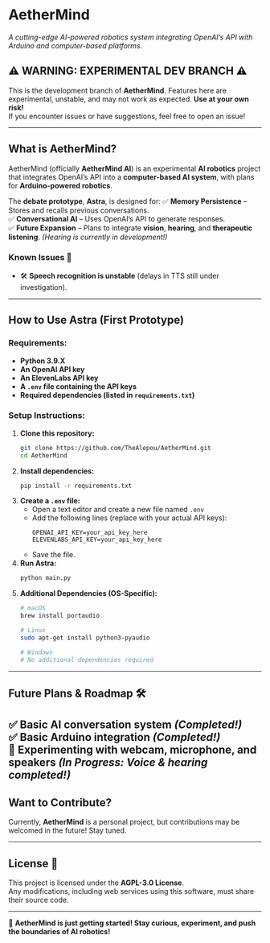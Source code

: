 # **AetherMind**  
*A cutting-edge AI-powered robotics system integrating OpenAI’s API with Arduino and computer-based platforms.*  

## ⚠️ WARNING: **EXPERIMENTAL DEV BRANCH** ⚠️  
This is the development branch of **AetherMind**. Features here are experimental, unstable, and may not work as expected. **Use at your own risk!**  
If you encounter issues or have suggestions, feel free to open an issue!

---

## **What is AetherMind?**  
AetherMind (officially **AetherMind AI**) is an experimental **AI robotics** project that integrates OpenAI’s API into a **computer-based AI system**, with plans for **Arduino-powered robotics**.  

The **debate prototype**, **Astra**, is designed for:
✅ **Memory Persistence** – Stores and recalls previous conversations.  
✅ **Conversational AI** – Uses OpenAI’s API to generate responses.  
✅ **Future Expansion** – Plans to integrate **vision**, **hearing**, and **therapeutic listening**. *(Hearing is currently in development!)*  

### **Known Issues 🚨**
- 🛠️ **Speech recognition is unstable** (delays in TTS still under investigation).  

---

## **How to Use Astra (First Prototype)**  
### **Requirements:**  
- **Python 3.9.X**  
- **An OpenAI API key**  
- **An ElevenLabs API key**  
- **A `.env` file containing the API keys**  
- **Required dependencies (listed in `requirements.txt`)**  

### **Setup Instructions:**  
1. **Clone this repository:**  
   ```bash
   git clone https://github.com/TheAlepou/AetherMind.git
   cd AetherMind
   ```  
2. **Install dependencies:**  
   ```bash
   pip install -r requirements.txt
   ```  
3. **Create a `.env` file:**  
   - Open a text editor and create a new file named `.env`  
   - Add the following lines (replace with your actual API keys):  
     ```
     OPENAI_API_KEY=your_api_key_here
     ELEVENLABS_API_KEY=your_api_key_here
     ```  
   - Save the file.  
4. **Run Astra:**  
   ```bash
   python main.py
   ```  
5. **Additional Dependencies (OS-Specific):**  
   ```bash
   # macOS
   brew install portaudio
   
   # Linux
   sudo apt-get install python3-pyaudio
   
   # Windows
   # No additional dependencies required
   ```  

---

## **Future Plans & Roadmap 🛠️**  
✅ **Basic AI conversation system** *(Completed!)*  
✅ **Basic Arduino integration** *(Completed!)*  
🔄 **Experimenting with webcam, microphone, and speakers** *(In Progress: Voice & hearing completed!)*  
---

## **Want to Contribute?**  
Currently, **AetherMind** is a personal project, but contributions may be welcomed in the future! Stay tuned.  

---

## **License 📜**  
This project is licensed under the **AGPL-3.0 License**.  
Any modifications, including web services using this software, must share their source code.  

---

🚀 **AetherMind is just getting started! Stay curious, experiment, and push the boundaries of AI robotics!**
